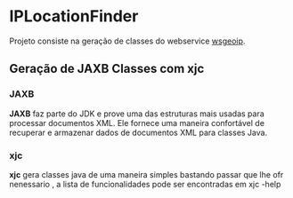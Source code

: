 # IPLocationFinder
Projeto consiste na geração de classes do webservice [wsgeoip](http://wsgeoip.lavasoft.com/ipservice.asmx).
## Geração de JAXB Classes com xjc

### JAXB

**JAXB** faz parte do JDK e prove uma das estruturas mais usadas para processar documentos XML. Ele fornece uma maneira confortável de recuperar e armazenar dados de documentos XML para classes Java.

### xjc

**xjc** gera classes java de uma maneira simples bastando passar que lhe ofr nenessario , a lista de funcionalidades pode ser encontradas em xjc -help
